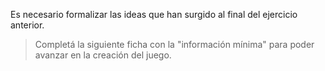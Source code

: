 Es necesario formalizar las ideas que han surgido al final del ejercicio anterior.

> Completá la siguiente ficha con la "información mínima" para poder avanzar en la creación del juego.